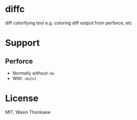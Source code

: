 # diffc
diff colorifying tool e.g. coloring diff output from perforce, etc

# Support

## Perforce

* Normally without`-du`
* With `-du[n]`

# License
MIT, Wasin Thonkaew
